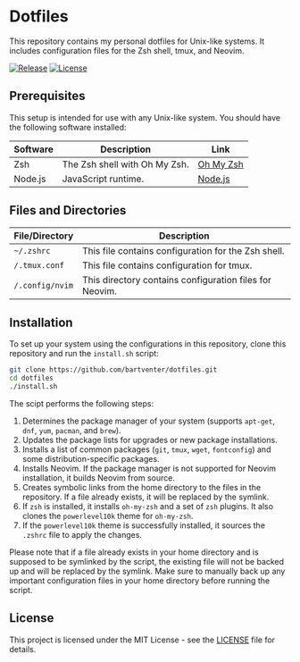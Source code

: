 # Dotfiles

This repository contains my personal dotfiles for Unix-like systems. It includes configuration files for the Zsh shell, tmux, and Neovim.

[![Release](https://img.shields.io/github/release/bartventer/dotfiles.svg)](https://github.com/bartventer/dotfiles/releases/latest)
[![License](https://img.shields.io/github/license/bartventer/dotfiles.svg)](LICENSE)

## Prerequisites

This setup is intended for use with any Unix-like system. You should have the following software installed:

| Software | Description                   | Link                           |
| -------- | ----------------------------- | ------------------------------ |
| Zsh      | The Zsh shell with Oh My Zsh. | [Oh My Zsh](https://ohmyz.sh/) |
| Node.js  | JavaScript runtime.           | [Node.js](https://nodejs.org/) |

## Files and Directories

| File/Directory  | Description                                             |
| --------------- | ------------------------------------------------------- |
| `~/.zshrc`      | This file contains configuration for the Zsh shell.     |
| `/.tmux.conf`   | This file contains configuration for tmux.              |
| `/.config/nvim` | This directory contains configuration files for Neovim. |

## Installation

To set up your system using the configurations in this repository, clone this repository and run the `install.sh` script:

```bash
git clone https://github.com/bartventer/dotfiles.git
cd dotfiles
./install.sh
```

The scipt performs the following steps:

1. Determines the package manager of your system (supports `apt-get`, `dnf`, `yum`, `pacman`, and `brew`).
2. Updates the package lists for upgrades or new package installations.
3. Installs a list of common packages (`git`, `tmux`, `wget`, `fontconfig`) and some distribution-specific packages.
4. Installs Neovim. If the package manager is not supported for Neovim installation, it builds Neovim from source.
5. Creates symbolic links from the home directory to the files in the repository. If a file already exists, it will be replaced by the symlink.
6. If `zsh` is installed, it installs `oh-my-zsh` and a set of `zsh` plugins. It also clones the `powerlevel10k` theme for `oh-my-zsh`.
7. If the `powerlevel10k` theme is successfully installed, it sources the `.zshrc` file to apply the changes.

Please note that if a file already exists in your home directory and is supposed to be symlinked by the script, the existing file will not be backed up and will be replaced by the symlink. Make sure to manually back up any important configuration files in your home directory before running the script.

## License

This project is licensed under the MIT License - see the [LICENSE](LICENSE) file for details.
